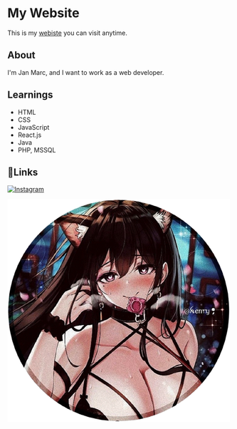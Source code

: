 # My Website
This is my [webiste](https://zaxe17.github.io/hello/) you can visit anytime. 

## About
I'm Jan Marc, and I want to work as a web developer.

## Learnings
- HTML
- CSS
- JavaScript
- React.js
- Java
- PHP, MSSQL

## 🔗Links
[![Instagram](https://img.shields.io/badge/Follow%20on%20Instagram-%23E4405F.svg?style=for-the-badge&logo=instagram&logoColor=white)](https://www.instagram.com/soberanojacolbia/)

![logo](iconanime.png)
